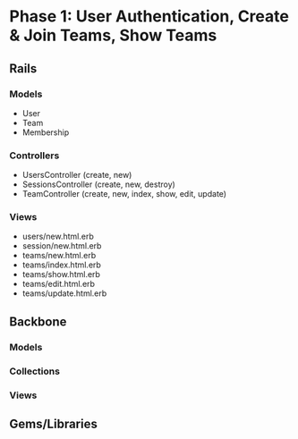# Phase 1: User Authentication, Create & Join Teams, Show Teams

## Rails
### Models
* User
* Team
* Membership

### Controllers
* UsersController (create, new)
* SessionsController (create, new, destroy)
* TeamController (create, new, index, show, edit, update)


### Views
* users/new.html.erb
* session/new.html.erb
* teams/new.html.erb
* teams/index.html.erb
* teams/show.html.erb
* teams/edit.html.erb
* teams/update.html.erb

## Backbone
### Models

### Collections

### Views

## Gems/Libraries
